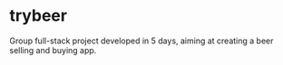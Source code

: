 # trybeer
Group full-stack project developed in 5 days, aiming at creating a beer selling and buying app.
